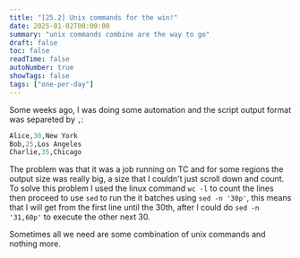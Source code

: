 ```yaml
---
title: "[25.2] Unix commands for the win!"
date: 2025-01-02T00:00:00
summary: "unix commands combine are the way to go"
draft: false
toc: false
readTime: false
autoNumber: true
showTags: false
tags: ["one-per-day"]
---
```


Some weeks ago, I was doing some automation and the script output format was separeted by `,`:

```py
Alice,30,New York
Bob,25,Los Angeles
Charlie,35,Chicago
```

The problem was that it was a job running on TC and for some regions the output size was really big, a size that I couldn't just scroll down and count.
To solve this problem I used the linux command `wc -l` to count the lines then proceed to use `sed` to run the it batches using `sed -n '30p'`, this means that I will get from the first line until the 30th, after I could do `sed -n '31,60p'` to execute the other next 30.

Sometimes all we need are some combination of unix commands and nothing more.

